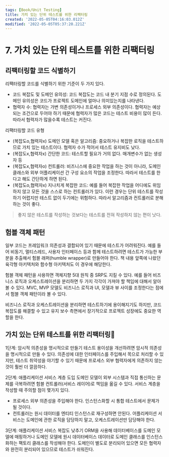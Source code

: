 ```yaml
---
tags: [Book/Unit Testing]
title: 가치 있는 단위 테스트를 위한 리팩터링
created: '2022-05-05T04:16:03.012Z'
modified: '2022-05-05T05:37:20.221Z'
---
```


# 7. 가치 있는 단위 테스트를 위한 리팩터링

## 리팩터링할 코드 식별하기

리팩터링할 코드를 식별하기 위한 기준이 두 가지 있다.

- 코드 복잡도 및 도메인 유의성: 코드 복잡도는 코드 내 분기 지점 수로 정의된다. 도메인 유의성은 코드가 프로젝트 도메인에 얼마나 의미있는지를 나타낸다.
- 협력자 수: 협력자는 가변 의존성이거나 프로세스 외부 의존성이다. 협력자는 예상되는 조건으로 두어야 하기 때문에 협력자가 많은 코드는 테스트 비용이 많이 든다. 따라서 협력자가 많을수록 테스트는 커진다.

리팩터링할 코드 유형 
- (복잡도o,협력자x) 도메인 모델 혹은 알고리즘: 중요하거나 복잡한 로직을 테스트하므로 가치 있는 테스트이다. 협력자 수가 적어서 테스트 유지비도 낮다.
- (복잡도x,협력자x) 간단한 코드: 테스트할 필요가 거의 없다. 매개변수가 없는 생성자 등
- (복잡도x,협력자o) 컨트롤러: 비즈니스에 중요한 작업을 하는 것이 아니라, 도메인 클래스와 외부 어플리케이션 간 구성 요소의 작업을 조정한다. 따라서 테스트를 한다고 해도 간단하게 하면 된다.
- (복잡도o,협력자x) 지나치게 복잡한 코드: 예를 들어 복잡한 작업을 어디에도 위임하지 않고 모든 것을 스스로 하는 컨트롤러가 있다. 이런 경우는 단위 테스트를 작성하기 어렵지만 테스트 없이 두기에는 위험하다. 따라서 알고리즘과 컨트롤러로 분해하는 것이 좋다.

> 좋지 않은 테스트를 작성하는 것보다는 테스트를 전혀 작성하지 않는 편이 낫다.

## 험블 객체 패턴

일부 코드는 프레임워크 의존성과 결합되어 있기 때문에 테스트가 어려워진다. 예를 들어 비동기, 멀티스레드, 사용자 인터페이스 등과 함께 테스트하려면 테스트가 가능한 부분을 추출해서 험블 래퍼(humble wrapper)로 만들어야 한다. 책 내용 앞쪽에 나왔던 육각형 아키텍처와 함수형 아키텍처도 이 경우에 해당한다.

험블 객체 패턴을 사용하면 객체지향 5대 원칙 중 SRP도 지킬 수 있다. 예를 들어 비즈니스 로직과 오케스트레이션을 분리하면 두 가지 각각이 가져야 할 책임에 대해서 알아볼 수 있다. MVC, MVP 모델도 비즈니스 로직과 UI, 모델과 뷰 사이를 조정한다는 점에서 험블 객체 패턴이라 볼 수 있다.

비즈니스 로직과 오케스트레이션을 분리하면 테스트하기에 용이해지기도 하지만, 코드 복잡도를 해결할 수 있고 유지 보수 측면에서 장기적으로 프로젝트 성장에도 중요한 역할을 한다.

## 가치 있는 단위 테스트를 위한 리팩터링

1단계: 암시적 의존성을 명시적으로 만들기
테스트 용이성을 개선하려면 암시적 의존성을 명시적으로 만들 수 있다. 의존성에 대한 인터페이스를 주입해서 목으로 처리할 수 있지만, 테스트 취약성을 야기할 수 있기 때문에 프로세스 외부 협력자에게 의존하지 않는 것이 훨씬 더 깔끔하다.

2단계: 애플리케이션 서비스 계층 도입
도메인 모델이 외부 시스템과 직접 통신하는 문제를 극복하려면 험블 컨트롤러(서비스 레이어)로 책임을 옮길 수 있다. 서비스 계층을 작성할 때 주의할 점이 몇가지 있다.
- 프로세스 외부 의존성을 주입해야 한다. 인스턴스화할 시 통합 테스트에서 문제가 될 것이다.
- 컨트롤러는 원시 데이터를 엔티티 인스턴스로 재구성하면 안된다. 어플리케이션 서비스는 도메인에 관한 로직을 담당하지 말고, 오케스트레이션만 담당해야 한다.

3단계: 애플리케이션 서비스 복잡도 낮추기
ORM을 사용해 데이터베이스를 도메인 모델에 매핑하거나 도메인 모델에 원시 데이터베이스 데이터로 도메인 클래스를 인스턴스화하는 팩토리 클래스를 작성해야 한다. 도메인이 별도로 분리되어 있으면 모든 협력자와 완전히 분리되어 있으므로 테스트가 쉬워진다.

